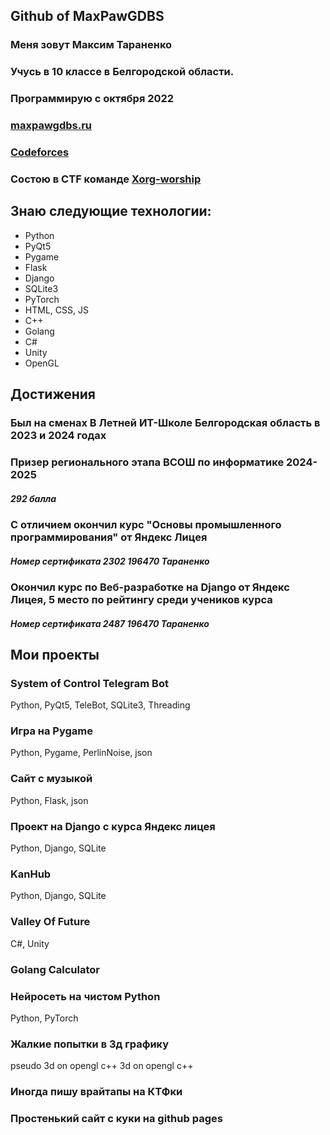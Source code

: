 ## Github of MaxPawGDBS
### Меня зовут Максим Тараненко
### Учусь в 10 классе в Белгородской области. 
### Программирую с октября 2022
### [maxpawgdbs.ru](https://maxpawgdbs.ru)
### [Codeforces](https://codeforces.com/profile/maxpawgdbs)
### Состою в CTF команде [Xorg-worship](https://ctftime.org/team/365955)
## Знаю следующие технологии:
- Python
- PyQt5
- Pygame
- Flask
- Django
- SQLite3
- PyTorch
- HTML, CSS, JS
- C++
- Golang
- C#
- Unity
- OpenGL

## Достижения
### Был на сменах В Летней ИТ-Школе Белгородская область в 2023 и 2024 годах
### Призер регионального этапа ВСОШ по информатике 2024-2025
##### 292 балла
### С отличием окончил курс "Основы промышленного программирования" от Яндекс Лицея 
##### Номер сертификата 2302 196470 Тараненко
### Окончил курс по Веб-разработке на Django от Яндекс Лицея, 5 место по рейтингу среди учеников курса
##### Номер сертификата 2487 196470 Тараненко

## Мои проекты
### System of Control Telegram Bot 
Python, PyQt5, TeleBot, SQLite3, Threading
### Игра на Pygame
Python, Pygame, PerlinNoise, json
### Сайт с музыкой
Python, Flask, json
### Проект на Django с курса Яндекс лицея
Python, Django, SQLite
### KanHub
Python, Django, SQLite
### Valley Of Future
C#, Unity
### Golang Calculator
### Нейросеть на чистом Python
Python, PyTorch
### Жалкие попытки в 3д графику
pseudo 3d on opengl c++
3d on opengl c++
### Иногда пишу врайтапы на КТФки
### Простенький сайт с куки на github pages
